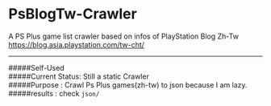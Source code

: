 # PsBlogTw-Crawler
A PS Plus game list crawler based on infos of PlayStation Blog Zh-Tw https://blog.asia.playstation.com/tw-cht/
<hr />
#####Self-Used <br />
#####Current Status: Still a static Crawler <br />
#####Purpose : Crawl Ps Plus games(zh-tw) to json because I am lazy. <br />
#####results : check <code>json/</code>
